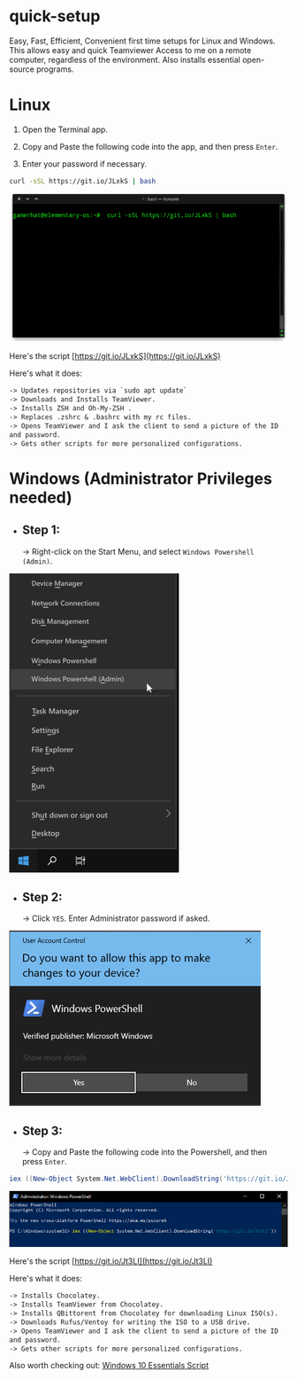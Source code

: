 # quick-setup
Easy, Fast, Efficient, Convenient first time setups for Linux and Windows. This allows easy and quick Teamviewer Access to me on a remote computer, regardless of the environment. Also installs essential open-source programs.

# Linux

<!-- ## **Simple Process:**  -->

1. Open the Terminal app. 

2. Copy and Paste the following code into the app, and then press `Enter`.

3. Enter your password if necessary.

```bash
curl -sSL https://git.io/JLxkS | bash
```

![*Terminal*](https://raw.githubusercontent.com/gamerhat18/cybrdise-blog-hugo/master/content/posts/images/linux-terminal.png)


Here's the script [https://git.io/JLxkS](https://git.io/JLxkS)

Here's what it does:

    -> Updates repositories via `sudo apt update`
    -> Downloads and Installs TeamViewer.
    -> Installs ZSH and Oh-My-ZSH .
    -> Replaces .zshrc & .bashrc with my rc files.
    -> Opens TeamViewer and I ask the client to send a picture of the ID and password.
    -> Gets other scripts for more personalized configurations.

# Windows (Administrator Privileges needed)
- ## **Step 1:** 

    -> Right-click on the Start Menu, and select `Windows Powershell (Admin)`. 

![*Windows Submenu*](https://raw.githubusercontent.com/gamerhat18/cybrdise-blog-hugo/master/content/posts/images/windows-start-submenu.png)

- ## **Step 2:** 

    -> Click `YES`. Enter Administrator password if asked. 

![*Security Prompt*](https://raw.githubusercontent.com/gamerhat18/cybrdise-blog-hugo/master/content/posts/images/uacprompt.png)

- ## **Step 3:** 

    -> Copy and Paste the following code into the Powershell, and then press `Enter`.
```powershell
iex ((New-Object System.Net.WebClient).DownloadString('https://git.io/Jt3LI'))
```

![*Security Prompt*](https://raw.githubusercontent.com/gamerhat18/cybrdise-blog-hugo/master/content/posts/images/one-liner-powershell.png)

Here's the script [https://git.io/Jt3LI](https://git.io/Jt3LI)

Here's what it does:

    -> Installs Chocolatey.
    -> Installs TeamViewer from Chocolatey.
    -> Installs QBittorent from Chocolatey for downloading Linux ISO(s).
    -> Downloads Rufus/Ventoy for writing the ISO to a USB drive.
    -> Opens TeamViewer and I ask the client to send a picture of the ID and password.
    -> Gets other scripts for more personalized configurations.

Also worth checking out: [Windows 10 Essentials Script](https://github.com/gamerhat18/win10script)
